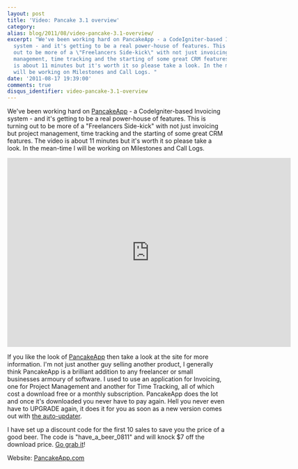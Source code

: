 ```yaml
---
layout: post
title: 'Video: Pancake 3.1 overview'
category: 
alias: blog/2011/08/video-pancake-3.1-overview/
excerpt: "We've been working hard on PancakeApp - a CodeIgniter-based Invoicing
  system - and it's getting to be a real power-house of features. This is turning
  out to be more of a \"Freelancers Side-kick\" with not just invoicing but project
  management, time tracking and the starting of some great CRM features. The video
  is about 11 minutes but it's worth it so please take a look. In the mean-time I
  will be working on Milestones and Call Logs. "
date: '2011-08-17 19:39:00'
comments: true
disqus_identifier: video-pancake-3.1-overview
---
```


We've been working hard on [PancakeApp](http://pancakeapp.com/) - a CodeIgniter-based Invoicing system - and it's getting to be a real power-house of features. This is turning out to be more of a "Freelancers Side-kick" with not just invoicing but project management, time tracking and the starting of some great CRM features. The video is about 11 minutes but it's worth it so please take a look. In the mean-time I will be working on Milestones and Call Logs.

<iframe frameborder="0" height="434" src="http://player.vimeo.com/video/27828942" width="651"></iframe>

If you like the look of [PancakeApp](http://pancakeapp.com/) then take a look at the site for more information. I'm not just another guy selling another product, I generally think PancakeApp is a brilliant addition to any freelancer or small businesses armoury of software. I used to use an application for Invoicing, one for Project Management and another for Time Tracking, all of which cost a download free or a monthly subscription. PancakeApp does the lot and once it's downloaded you never have to pay again. Hell you never even have to UPGRADE again, it does it for you as soon as a new version comes out with [the auto-updater](http://pancakeapp.com/blog/entry/pancake_gets_a_life_of_its_own "Read more about Auto-Upgrading").

I have set up a discount code for the first 10 sales to save you the price of a good beer. The code is "have\_a\_beer\_0811" and will knock $7 off the download price. [Go grab it](http://pancakeapp.com/)!

Website: <u><a href="http://pancakeapp.com/" target="_blank">PancakeApp.com</a></u>
